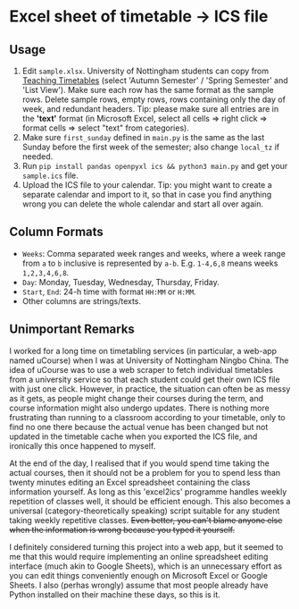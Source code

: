 # Excel sheet of timetable → ICS file

## Usage

1. Edit `sample.xlsx`. University of Nottingham students can copy from [Teaching Timetables](https://timetabling.nottingham.ac.uk/) (select 'Autumn Semester' / 'Spring Semester' and 'List View'). Make sure each row has the same format as the sample rows. Delete sample rows, empty rows, rows containing only the day of week, and redundant headers. Tip: please make sure all entries are in the **'text'** format (in Microsoft Excel, select all cells => right click => format cells => select "text" from categories).
2. Make sure `first_sunday` defined in `main.py` is the same as the last Sunday before the first week of the semester; also change `local_tz` if needed.
3. Run `pip install pandas openpyxl ics && python3 main.py` and get your `sample.ics` file.
4. Upload the ICS file to your calendar. Tip: you might want to create a separate calendar and import to it, so that in case you find anything wrong you can delete the whole calendar and start all over again.

## Column Formats

- `Weeks`: Comma separated week ranges and weeks, where a week range from `a` to `b` inclusive is represented by `a-b`. E.g. `1-4,6,8` means weeks `1,2,3,4,6,8`.
- `Day`: Monday, Tuesday, Wednesday, Thursday, Friday.
- `Start`, `End`: 24-h time with format `HH:MM` or `H:MM`.
- Other columns are strings/texts.

## Unimportant Remarks

I worked for a long time on timetabling services (in particular, a web-app named uCourse) when I was at University of Nottingham Ningbo China. The idea of uCourse was to use a web scraper to fetch individual timetables from a university service so that each student could get their own ICS file with just one click. However, in practice, the situation can often be as messy as it gets, as people might change their courses during the term, and course information might also undergo updates. There is nothing more frustrating than running to a classroom according to your timetable, only to find no one there because the actual venue has been changed but not updated in the timetable cache when you exported the ICS file, and ironically this once happened to myself. 

At the end of the day, I realised that if you would spend time taking the actual courses, then it should not be a problem for you to spend less than twenty minutes editing an Excel spreadsheet containing the class information yourself. As long as this 'excel2ics' programme handles weekly repetition of classes well, it should be efficient enough. This also becomes a universal (category-theoretically speaking) script suitable for any student taking weekly repetitive classes. ~~Even better, you can't blame anyone else when the information is wrong because you typed it yourself.~~

I definitely considered turning this project into a web app, but it seemed to me that this would require implementing an online spreadsheet editing interface (much akin to Google Sheets), which is an unnecessary effort as you can edit things conveniently enough on Microsoft Excel or Google Sheets. I also (perhas wrongly) assume that most people already have Python installed on their machine these days, so this is it.